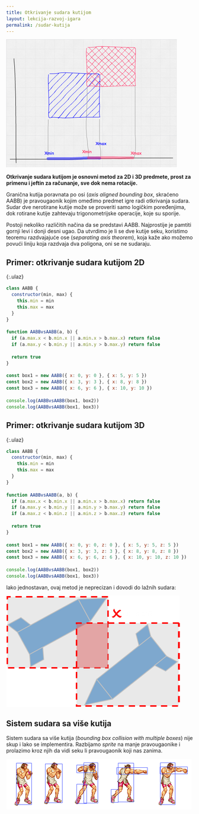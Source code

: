 ```yaml
---
title: Otkrivanje sudara kutijom
layout: lekcija-razvoj-igara
permalink: /sudar-kutija
---
```


![](/images/razvoj-igara/aabb_test.png)

**Otkrivanje sudara kutijom je osnovni metod za 2D i 3D predmete, prost za primenu i jeftin za računanje, sve dok nema rotacije.**

Granična kutija poravnata po osi (*axis aligned bounding box*, skraćeno AABB) je pravougaonik kojim omeđimo predmet igre radi otkrivanja sudara. Sudar dve nerotirane kutije može se proveriti samo logičkim poređenjima, dok rotirane kutije zahtevaju trigonometrijske operacije, koje su sporije.

Postoji nekoliko različitih načina da se predstavi AABB. Najprostije je pamtiti gornji levi i donji desni ugao. Da utvrdimo je li se dve kutije seku, koristimo teoremu razdvajajuće ose (*separating axis theorem*), koja kaže ako možemo povući liniju koja razdvaja dva poligona, oni se ne sudaraju. 

## Primer: otkrivanje sudara kutijom 2D

{:.ulaz}
```js
class AABB {
  constructor(min, max) {
    this.min = min
    this.max = max
  }
}

function AABBvsAABB(a, b) {
  if (a.max.x < b.min.x || a.min.x > b.max.x) return false
  if (a.max.y < b.min.y || a.min.y > b.max.y) return false

  return true
}

const box1 = new AABB({ x: 0, y: 0 }, { x: 5, y: 5 })
const box2 = new AABB({ x: 3, y: 3 }, { x: 8, y: 8 })
const box3 = new AABB({ x: 6, y: 6 }, { x: 10, y: 10 })

console.log(AABBvsAABB(box1, box2))
console.log(AABBvsAABB(box1, box3))
```

## Primer: otkrivanje sudara kutijom 3D

{:.ulaz}
```js
class AABB {
  constructor(min, max) {
    this.min = min
    this.max = max
  }
}

function AABBvsAABB(a, b) {
  if (a.max.x < b.min.x || a.min.x > b.max.x) return false
  if (a.max.y < b.min.y || a.min.y > b.max.y) return false
  if (a.max.z < b.min.z || a.min.z > b.max.z) return false

  return true
}

const box1 = new AABB({ x: 0, y: 0, z: 0 }, { x: 5, y: 5, z: 5 })
const box2 = new AABB({ x: 3, y: 3, z: 3 }, { x: 8, y: 8, z: 8 })
const box3 = new AABB({ x: 6, y: 6, z: 6 }, { x: 10, y: 10, z: 10 })

console.log(AABBvsAABB(box1, box2))
console.log(AABBvsAABB(box1, box3))
```

Iako jednostavan, ovaj metod je neprecizan i dovodi do lažnih sudara:

![](/images/razvoj-igara/lazna-kolizija.png)

## Sistem sudara sa više kutija

Sistem sudara sa više kutija (*bounding box collision with multiple boxes*) nije skup i lako se implementira. Razbijamo *sprite* na manje pravougaonike i prolazimo kroz njih da vidi seku li pravougaonik koji nas zanima.

![](/images/razvoj-igara/multiple-boxes.png)
